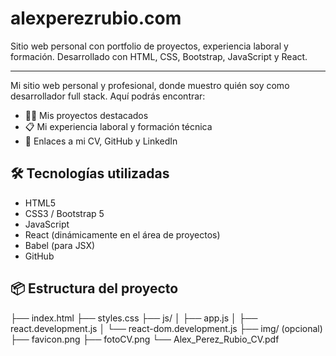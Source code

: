 # alexperezrubio.com
Sitio web personal con portfolio de proyectos, experiencia laboral y formación. Desarrollado con HTML, CSS, Bootstrap, JavaScript y React.

---

Mi sitio web personal y profesional, donde muestro quién soy como desarrollador full stack. Aquí podrás encontrar:

- 👨‍💻 Mis proyectos destacados
- 📋 Mi experiencia laboral y formación técnica
- 📎 Enlaces a mi CV, GitHub y LinkedIn

## 🛠️ Tecnologías utilizadas

- HTML5
- CSS3 / Bootstrap 5
- JavaScript
- React (dinámicamente en el área de proyectos)
- Babel (para JSX)
- GitHub

## 📦 Estructura del proyecto

├── index.html
├── styles.css
├── js/
│ ├── app.js
│ ├── react.development.js
│ └── react-dom.development.js
├── img/ (opcional)
├── favicon.png
├── fotoCV.png
└── Alex_Perez_Rubio_CV.pdf
